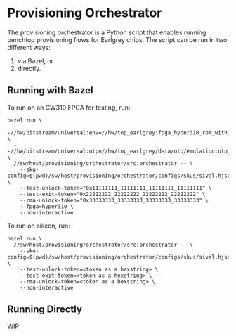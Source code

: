 # Provisioning Orchestrator

The provisioning orchestrator is a Python script that enables running benchtop
provisioning flows for Earlgrey chips. The script can be run in two different
ways:
1. via Bazel, or
2. directly.

## Running with Bazel

To run on an CW310 FPGA for testing, run:
```
bazel run \
  --//hw/bitstream/universal:env=//hw/top_earlgrey:fpga_hyper310_rom_with_fake_keys \
  --//hw/bitstream/universal:otp=//hw/top_earlgrey/data/otp/emulation:otp_img_test_unlocked0_manuf_empty \
  //sw/host/provisioning/orchestrator/src:orchestrator -- \
    --sku-config=$(pwd)/sw/host/provisioning/orchestrator/configs/skus/sival.hjson \
    --test-unlock-token="0x11111111_11111111_11111111_11111111" \
    --test-exit-token="0x22222222_22222222_22222222_22222222" \
    --rma-unlock-token="0x33333333_33333333_33333333_33333333" \
    --fpga=hyper310 \
    --non-interactive
```

To run on silicon, run:
```
bazel run \
  //sw/host/provisioning/orchestrator/src:orchestrator -- \
    --sku-config=$(pwd)/sw/host/provisioning/orchestrator/configs/skus/sival.hjson \
    --test-unlock-token=<token as a hexstring> \
    --test-exit-token=<token as a hexstring> \
    --rma-unlock-token=<token as a hexstring> \
    --non-interactive
```

## Running Directly

WIP
